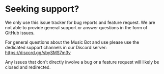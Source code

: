 # Seeking support?

We only use this issue tracker for bug reports and feature request. We are not able to provide general support or answer questions in the form of GitHub issues.

For general questions about the Music Bot and use please use the dedicated support channels in our Discord server: https://discord.gg/sbySMS7m3v

Any issues that don't directly involve a bug or a feature request will likely be closed and redirected.
